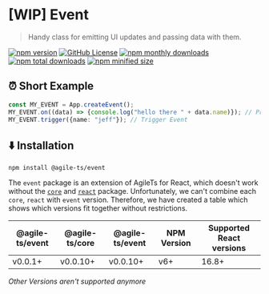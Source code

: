 # [WIP] Event

> Handy class for emitting UI updates and passing data with them.

<a href="https://npm.im/@agile-ts/api">
  <img src="https://img.shields.io/npm/v/@agile-ts/event.svg" alt="npm version"/></a>
 <a href="https://github.com/agile-ts/agile">
  <img src="https://img.shields.io/github/license/agile-ts/agile.svg" alt="GitHub License"/></a>
<a href="https://npm.im/@agile-ts/api">
  <img src="https://img.shields.io/npm/dm/@agile-ts/event.svg" alt="npm monthly downloads"/></a>
<a href="https://npm.im/@agile-ts/api">
  <img src="https://img.shields.io/npm/dt/@agile-ts/event.svg" alt="npm total downloads"/></a>
<a href="https://npm.im/@agile-ts/api">
  <img src="https://img.shields.io/bundlephobia/min/@agile-ts/event.svg" alt="npm minified size"/></a>
  
## ⏰ Short Example
```ts
const MY_EVENT = App.createEvent();
MY_EVENT.on((data) => {console.log("hello there " + data.name)}); // Print 'hello there jeff' if Event gets triggered
MY_EVENT.trigger({name: "jeff"}); // Trigger Event
```

## ⬇️ Installation
```
npm install @agile-ts/event
```
The `event` package is an extension of AgileTs for React, which doesn't work without the [`core`](../core/Introduction.md)
and [`react`](../react/Introduction.md) package.
Unfortunately, we can't combine each `core`, `react` with `event` version.
Therefore, we have created a table which shows which versions fit together without restrictions.

| @agile-ts/event       | @agile-ts/core          | @agile-ts/event          | NPM Version              | Supported React versions |
| ----------------------| ----------------------- | ------------------------ | ------------------------ | -------------------------|
| v0.0.1+               | v0.0.10+                | v0.0.10+                 | v6+                      | 16.8+                    |
_Other Versions aren't supported anymore_

